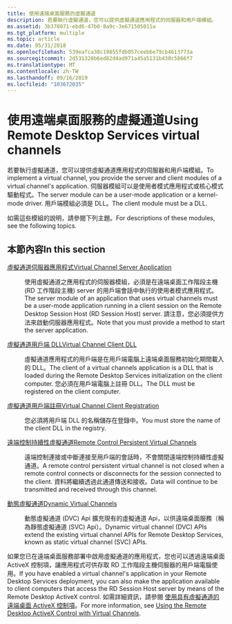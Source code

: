```yaml
---
title: 使用遠端桌面服務的虛擬通道
description: 若要執行虛擬通道，您可以提供虛擬通道應用程式的伺服器和用戶端模組。
ms.assetid: 3b378071-ebd6-47b0-8a9c-3e671505011a
ms.tgt_platform: multiple
ms.topic: article
ms.date: 05/31/2018
ms.openlocfilehash: 539eafca38c19855fdb057ceeb6e79cb4613773a
ms.sourcegitcommit: 2d531328b6ed82d4ad971a45a5131b430c5866f7
ms.translationtype: MT
ms.contentlocale: zh-TW
ms.lasthandoff: 09/16/2019
ms.locfileid: "103672035"
---
```

# <a name="using-remote-desktop-services-virtual-channels"></a><span data-ttu-id="c4820-103">使用遠端桌面服務的虛擬通道</span><span class="sxs-lookup"><span data-stu-id="c4820-103">Using Remote Desktop Services virtual channels</span></span>

<span data-ttu-id="c4820-104">若要執行虛擬通道，您可以提供虛擬通道應用程式的伺服器和用戶端模組。</span><span class="sxs-lookup"><span data-stu-id="c4820-104">To implement a virtual channel, you provide the server and client modules of a virtual channel's application.</span></span> <span data-ttu-id="c4820-105">伺服器模組可以是使用者模式應用程式或核心模式驅動程式。</span><span class="sxs-lookup"><span data-stu-id="c4820-105">The server module can be a user-mode application or a kernel-mode driver.</span></span> <span data-ttu-id="c4820-106">用戶端模組必須是 DLL。</span><span class="sxs-lookup"><span data-stu-id="c4820-106">The client module must be a DLL.</span></span>

<span data-ttu-id="c4820-107">如需這些模組的說明，請參閱下列主題。</span><span class="sxs-lookup"><span data-stu-id="c4820-107">For descriptions of these modules, see the following topics.</span></span>

## <a name="in-this-section"></a><span data-ttu-id="c4820-108">本節內容</span><span class="sxs-lookup"><span data-stu-id="c4820-108">In this section</span></span>

<dl> <dt>

[<span data-ttu-id="c4820-109">虛擬通道伺服器應用程式</span><span class="sxs-lookup"><span data-stu-id="c4820-109">Virtual Channel Server Application</span></span>](virtual-channel-server-application.md)
</dt> <dd>

<span data-ttu-id="c4820-110">使用虛擬通道之應用程式的伺服器模組，必須是在遠端桌面工作階段主機 (RD 工作階段主機) server 的用戶端會話中執行的使用者模式應用程式。</span><span class="sxs-lookup"><span data-stu-id="c4820-110">The server module of an application that uses virtual channels must be a user-mode application running in a client session on the Remote Desktop Session Host (RD Session Host) server.</span></span> <span data-ttu-id="c4820-111">請注意，您必須提供方法來啟動伺服器應用程式。</span><span class="sxs-lookup"><span data-stu-id="c4820-111">Note that you must provide a method to start the server application.</span></span>

</dd> <dt>

[<span data-ttu-id="c4820-112">虛擬通道用戶端 DLL</span><span class="sxs-lookup"><span data-stu-id="c4820-112">Virtual Channel Client DLL</span></span>](virtual-channel-client-dll.md)
</dt> <dd>

<span data-ttu-id="c4820-113">虛擬通道應用程式的用戶端是在用戶端電腦上遠端桌面服務初始化期間載入的 DLL。</span><span class="sxs-lookup"><span data-stu-id="c4820-113">The client of a virtual channels application is a DLL that is loaded during the Remote Desktop Services initialization on the client computer.</span></span> <span data-ttu-id="c4820-114">您必須在用戶端電腦上註冊 DLL。</span><span class="sxs-lookup"><span data-stu-id="c4820-114">The DLL must be registered on the client computer.</span></span>

</dd> <dt>

[<span data-ttu-id="c4820-115">虛擬通道用戶端註冊</span><span class="sxs-lookup"><span data-stu-id="c4820-115">Virtual Channel Client Registration</span></span>](virtual-channel-client-registration.md)
</dt> <dd>

<span data-ttu-id="c4820-116">您必須將用戶端 DLL 的名稱儲存在登錄中。</span><span class="sxs-lookup"><span data-stu-id="c4820-116">You must store the name of the client DLL in the registry.</span></span>

</dd> <dt>

[<span data-ttu-id="c4820-117">遠端控制持續性虛擬通道</span><span class="sxs-lookup"><span data-stu-id="c4820-117">Remote Control Persistent Virtual Channels</span></span>](remote-control-persistent-virtual-channels.md)
</dt> <dd>

<span data-ttu-id="c4820-118">遠端控制連接或中斷連接至用戶端的會話時，不會關閉遠端控制持續性虛擬通道。</span><span class="sxs-lookup"><span data-stu-id="c4820-118">A remote control persistent virtual channel is not closed when a remote control connects or disconnects for the session connected to the client.</span></span> <span data-ttu-id="c4820-119">資料將繼續透過此通道傳送和接收。</span><span class="sxs-lookup"><span data-stu-id="c4820-119">Data will continue to be transmitted and received through this channel.</span></span>

</dd> <dt>

[<span data-ttu-id="c4820-120">動態虛擬通道</span><span class="sxs-lookup"><span data-stu-id="c4820-120">Dynamic Virtual Channels</span></span>](dynamic-virtual-channels.md)
</dt> <dd>

<span data-ttu-id="c4820-121">動態虛擬通道 (DVC) Api 擴充現有的虛擬通道 Api，以供遠端桌面服務（稱為靜態虛擬通道 (SVC) Api）。</span><span class="sxs-lookup"><span data-stu-id="c4820-121">Dynamic virtual channel (DVC) APIs extend the existing virtual channel APIs for Remote Desktop Services, known as static virtual channel (SVC) APIs.</span></span>

</dd> </dl>

<span data-ttu-id="c4820-122">如果您已在遠端桌面服務部署中啟用虛擬通道的應用程式，您也可以透過遠端桌面 ActiveX 控制項，讓應用程式可供存取 RD 工作階段主機伺服器的用戶端電腦使用。</span><span class="sxs-lookup"><span data-stu-id="c4820-122">If you have enabled a virtual channel's application in your Remote Desktop Services deployment, you can also make the application available to client computers that access the RD Session Host server by means of the Remote Desktop ActiveX control.</span></span> <span data-ttu-id="c4820-123">如需詳細資訊，請參閱 [使用具有虛擬通道的遠端桌面 ActiveX 控制項](using-the-remote-desktop-activex-control-with-virtual-channels.md)。</span><span class="sxs-lookup"><span data-stu-id="c4820-123">For more information, see [Using the Remote Desktop ActiveX Control with Virtual Channels](using-the-remote-desktop-activex-control-with-virtual-channels.md).</span></span>

 

 




